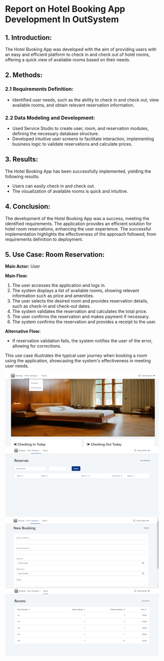# Report on Hotel Booking App Development In OutSystem

## 1. Introduction:

The Hotel Booking App was developed with the aim of providing users with an easy and efficient platform to check in and check out of hotel rooms, offering a quick view of available rooms based on their needs.

## 2. Methods:

### 2.1 Requirements Definition:
   - Identified user needs, such as the ability to check in and check out, view available rooms, and obtain relevant reservation information.

### 2.2 Data Modeling and Development:
   - Used Service Studio to create user, room, and reservation modules, defining the necessary database structure.
   - Developed intuitive user screens to facilitate interaction, implementing business logic to validate reservations and calculate prices.

## 3. Results:

The Hotel Booking App has been successfully implemented, yielding the following results:

   - Users can easily check in and check out.
   - The visualization of available rooms is quick and intuitive.

## 4. Conclusion:

The development of the Hotel Booking App was a success, meeting the identified requirements. The application provides an efficient solution for hotel room reservations, enhancing the user experience. The successful implementation highlights the effectiveness of the approach followed, from requirements definition to deployment.

## 5. Use Case: Room Reservation:

**Main Actor:** User

**Main Flow:**
1. The user accesses the application and logs in.
2. The system displays a list of available rooms, showing relevant information such as price and amenities.
3. The user selects the desired room and provides reservation details, such as check-in and check-out dates.
4. The system validates the reservation and calculates the total price.
5. The user confirms the reservation and makes payment if necessary.
6. The system confirms the reservation and provides a receipt to the user.

**Alternative Flow:**
- If reservation validation fails, the system notifies the user of the error, allowing for corrections.

This use case illustrates the typical user journey when booking a room using the application, showcasing the system's effectiveness in meeting user needs.

![Tela 4](Captura%204.png)
![Tela 1](Captura%201.png)
![Tela 2](Captura%202.png)
![Tela 3](Captura%203.png)
